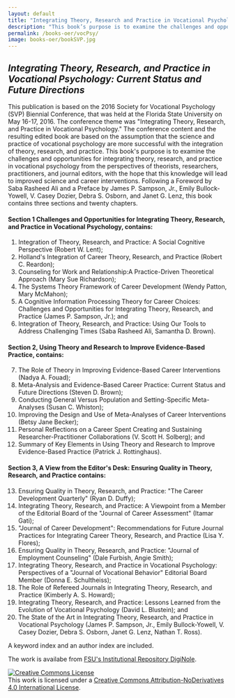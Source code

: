 ```yaml
---
layout: default
title: "Integrating Theory, Research and Practice in Vocational Psychology"
description: "This book’s purpose is to examine the challenges and opportunities for integrating theory, research, and practice in vocational psychology from the perspectives of theorists, researchers, practitioners, and journal editors, with the hope that this knowledge will lead to improved science and career interventions."
permalink: /books-oer/vocPsy/
image: books-oer/bookSVP.jpg
---
```


## _Integrating Theory, Research, and Practice in Vocational Psychology: Current Status and Future Directions_ 

This publication is based on the 2016 Society for Vocational Psychology (SVP) Biennial Conference, that was held at the Florida State University on May 16-17, 2016. The conference theme was "Integrating Theory, Research, and Practice in Vocational Psychology." The conference content and the resulting edited book are based on the assumption that the science and practice of vocational psychology are more successful with the integration of theory, research, and practice. This book's purpose is to examine the challenges and opportunities for integrating theory, research, and practice in vocational psychology from the perspectives of theorists, researchers, practitioners, and journal editors, with the hope that this knowledge will lead to improved science and career interventions. Following a Foreword by Saba Rasheed Ali and a Preface by James P. Sampson, Jr., Emily Bullock-Yowell, V. Casey Dozier, Debra S. Osborn, and Janet G. Lenz, this book contains three sections and twenty chapters.

#### Section 1 Challenges and Opportunities for Integrating Theory, Research, and Practice in Vocational Psychology, contains: 
   1. Integration of Theory, Research, and Practice: A Social Cognitive Perspective (Robert W. Lent); 
   2. Holland's Integration of Career Theory, Research, and Practice (Robert C. Reardon); 
   3. Counseling for Work and Relationship:A Practice-Driven Theoretical Approach (Mary Sue Richardson); 
   4. The Systems Theory Framework of Career Development (Wendy Patton, Mary McMahon); 
   5. A Cognitive Information Processing Theory for Career Choices: Challenges and Opportunities for Integrating Theory, Research, and Practice (James P. Sampson, Jr.); and 
   6. Integration of Theory, Research, and Practice: Using Our Tools to Address Challenging Times (Saba Rasheed Ali, Samantha D. Brown). 

#### Section 2, Using Theory and Research to Improve Evidence-Based Practice, contains: 
   7. The Role of Theory in Improving Evidence-Based Career Interventions (Nadya A. Fouad); 
   8. Meta-Analysis and Evidence-Based Career Practice: Current Status and Future Directions (Steven D. Brown); 
   9. Conducting General Versus Population and Setting-Specific Meta-Analyses (Susan C. Whiston); 
   10. Improving the Design and Use of Meta-Analyses of Career Interventions (Betsy Jane Becker); 
   11. Personal Reflections on a Career Spent Creating and Sustaining Researcher-Practitioner Collaborations (V. Scott H. Solberg); and 
   12. Summary of Key Elements in Using Theory and Research to Improve Evidence-Based Practice (Patrick J. Rottinghaus). 
   
#### Section 3, A View from the Editor's Desk: Ensuring Quality in Theory, Research, and Practice contains: 
   13. Ensuring Quality in Theory, Research, and Practice: "The Career Development Quarterly" (Ryan D. Duffy); 
   14. Integrating Theory, Research, and Practice: A Viewpoint from a Member of the Editorial Board of the "Journal of Career Assessment" (Itamar Gati); 
   15. "Journal of Career Development": Recommendations for Future Journal Practices for Integrating Career Theory, Research, and Practice (Lisa Y. Flores); 
   16. Ensuring Quality in Theory, Research, and Practice: "Journal of Employment Counseling" (Dale Furbish, Angie Smith); 
   17. Integrating Theory, Research, and Practice in Vocational Psychology: Perspectives of a "Journal of Vocational Behavior" Editorial Board Member (Donna E. Schultheiss); 
   18. The Role of Refereed Journals in Integrating Theory, Research, and Practice (Kimberly A. S. Howard); 
   19. Integrating Theory, Research, and Practice: Lessons Learned from the Evolution of Vocational Psychology (David L. Blustein); and 
   20. The State of the Art in Integrating Theory, Research, and Practice in Vocational Psychology (James P. Sampson, Jr., Emily Bullock-Yowell, V. Casey Dozier, Debra S. Osborn, Janet G. Lenz, Nathan T. Ross). 

  A keyword index and an author index are included.
  
  
  The work is availabe from <a href="http://fsu.digital.flvc.org/islandora/object/fsu%3A545120" target="_blank">FSU's Institutional Repository DigiNole</a>.
  
  <a rel="license" href="http://creativecommons.org/licenses/by-nd/4.0/"><img alt="Creative Commons License" style="border-width:0" src="https://i.creativecommons.org/l/by-nd/4.0/88x31.png" /></a><br />This work is licensed under a <a rel="license" href="http://creativecommons.org/licenses/by-nd/4.0/">Creative Commons Attribution-NoDerivatives 4.0 International License</a>.
